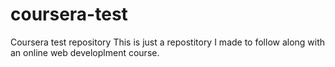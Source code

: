 # coursera-test
Coursera test repository
This is just a repostitory I made to follow along with an online web developlment course. 
